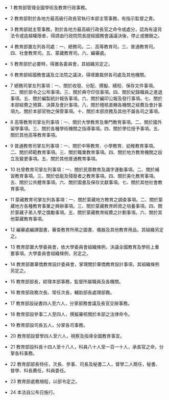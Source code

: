 * 1 教育部管理全國學術及教育行政事務。

* 2 教育部對於各地方最高級行政長官執行本部主管事務，有指示監督之責。

* 3 教育部就主管事務，對於各地方最高級行政長官之命令或處分，認為有違背法令或逾越權限者，得請由行政院院長提經國務會議議決後，停止或撤銷之。

* 4 教育部置左列各司處：一、總務司。二、高等教育司。三、普通教育司。四、社會教育司。五、蒙藏教育司。六、編審處。

* 5 教育部於必要時，得置各委員會，其組織另定之。

* 6 教育部經國務會議及立法院之議決，得增置裁併各司處及其他機關。

* 7 總務司掌左列事項：一、關於收發、分配、撰擬、繕校、保存文件事項。二、關於部令之公布事項。三、關於典守印信事項。四、關於紀錄職員之進退事項。五、關於編製統計報告事項。六、關於編印公報及發行事項。七、關於本部經費之預算、決算及會計事項。八、關於稽核直轄各機關之經費及會計事項九、關於本部官物之保管事項。十、關於本部庶務及其他不屬各司之事項。

* 8 高等教育司掌左列事項：一、關於大學教育及專門教育事項。二、關於國外留學事項。三、關於各種學術機關之指導事項。四、關於學位授予事項。五、關於其他高等教育事項。

* 9 普通教育司掌左列事項：一、關於中等教育、小學教育、幼稚教育事項。二、關於師範教育事項。三、關於職業教育事項。四、關於地方教育機關之設立及變更事項。五、關於其他普通教育事項。

* 10 社曾教育司掌左列事項：一、關於民眾教育及識字運動事項。二、關於補習教育事項。三、關於低能及殘廢者之教育事項。四、關於美化教育事項。五、關於公共體育事項。六、關於圖書及保存文獻事項。七、關於其他社會教育事項。

* 11 蒙藏教育司掌左列各事項：一、關於蒙藏地方教育之調查事項。二、關於蒙藏地方各種教育事業之興辦事項。三、關於蒙藏教育師資之培養事項。四、關於蒙藏子弟入學之獎勵事項。五、關於蒙藏教育經費之計劃事項。六、關於其他蒙藏教育事項。

* 12 編審處編譯圖書，審查教育所用之圖書、儀器及其他教育用品，其組織另定之。

* 13 教育部置大學委員會，依大學委員會組織條例，決議全國教育及學術上重要事項。大學委員會祖織條例，另定之。

* 14 教育部置華僑教育設計委員會，掌理關於華僑教育設計事項，其組織條例另定之。

* 15 教育部部長，綜理本部事務，監督所屬職員及各機關。

* 16 教育部政務次長、常任次長，輔助部長處理部務。

* 17 教育部設祕書四人至六人，分掌部務會議及長官交辦事務。

* 18 教育部設參事二人至四人，撰擬審核關於本部之法律命令。

* 19 教育部設司長五人，分掌各司事務。

* 20 教育部設督學四人至六人，視察及指導全國教育事宜。

* 21 教育部設科長十四人至十八人，科員八十人至一百一十人，承長官之命，分掌各科事務。

* 22 教育部部長特任，次長、參事、司長及秘書二人，督學二人簡任，秘書、督學、科長薦任，科員委任。

* 23 教育部處務規程，以部令定之。

* 24 本法自公布日施行。

